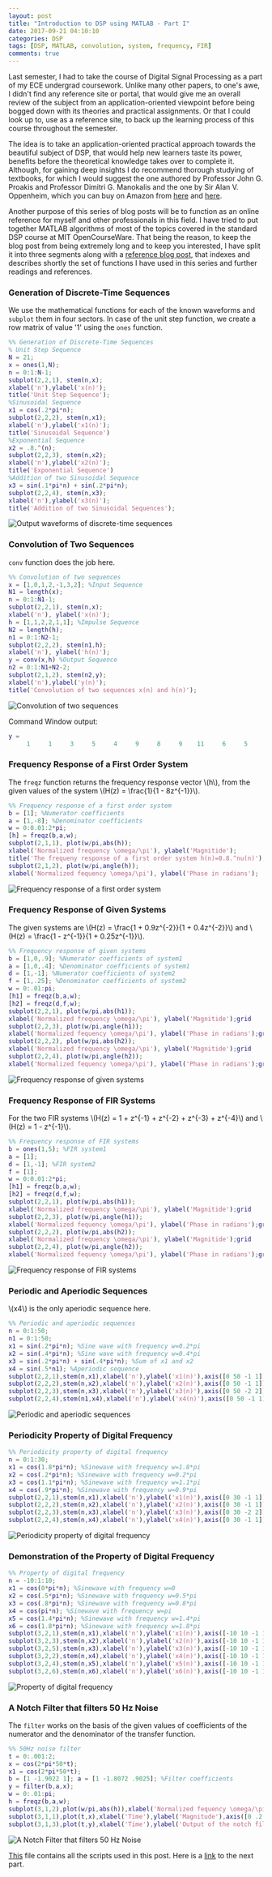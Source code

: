 ```yaml
---
layout: post
title: "Introduction to DSP using MATLAB - Part I"
date: 2017-09-21 04:10:10
categories: DSP
tags: [DSP, MATLAB, convolution, system, frequency, FIR]
comments: true
---
```

Last semester, I had to take the course of Digital Signal Processing as a part of my ECE undergrad coursework. Unlike many other papers, to one's awe, I didn't find any reference site or portal, that would give me an overall review of the subject from an application-oriented viewpoint before being bogged down with its theories and practical assignments. Or that I could look up to, use as a reference site, to back up the learning process of this course throughout the semester.

The idea is to take an application-oriented practical approach towards the beautiful subject of DSP, that would help new learners taste its power, benefits before the theoretical knowledge takes over to complete it. Although, for gaining deep insights I do recommend thorough studying of textbooks, for which I would suggest the one authored by Professor John G. Proakis and Professor Dimitri G. Manokalis and the one by Sir Alan V. Oppenheim, which you can buy on Amazon from [here][book1] and [here][book2].

Another purpose of this series of blog posts will be to function as an online reference for myself and other professionals in this field. I have tried to put together MATLAB algorithms of most of the topics covered in the standard DSP course at MIT OpenCourseWare. That being the reason, to keep the blog post from being extremely long and to keep you interested, I have split it into three segments along with a [reference blog post][part4], that indexes and describes shortly the set of functions I have used in this series and further readings and references.



### Generation of Discrete-Time Sequences


We use the mathematical functions for each of the known waveforms and `subplot` them in four sectors. In case of the unit step function, we create a row matrix of value '1' using the `ones` function.

```matlab
%% Generation of Discrete-Time Sequences
% Unit Step Sequence
N = 21;
x = ones(1,N);
n = 0:1:N-1;
subplot(2,2,1), stem(n,x);
xlabel('n'),ylabel('x(n)');
title('Unit Step Sequence');
%Sinusoidal Sequence
x1 = cos(.2*pi*n);
subplot(2,2,2), stem(n,x1);
xlabel('n'),ylabel('x1(n)');
title('Sinusoidal Sequence')
%Exponential Sequence
x2 = .8.^(n);
subplot(2,2,3), stem(n,x2);
xlabel('n'),ylabel('x2(n)');
title('Exponential Sequence')
%Addition of two Sinusoidal Sequence
x3 = sin(.1*pi*n) + sin(.2*pi*n);
subplot(2,2,4), stem(n,x3);
xlabel('n'),ylabel('x3(n)');
title('Addition of two Sinusoidal Sequences');
```

![Output waveforms of discrete-time sequences](/img/dsp_matlab_1/blog1.jpg)


### Convolution of Two Sequences

`conv` function does the job here.
```matlab
%% Convolution of two sequences
x = [1,0,1,2,-1,3,2]; %Input Sequence
N1 = length(x);
n = 0:1:N1-1;
subplot(2,2,1), stem(n,x);
xlabel('n'), ylabel('x(n)');
h = [1,1,2,2,1,1]; %Impulse Sequence
N2 = length(h);
n1 = 0:1:N2-1;
subplot(2,2,2), stem(n1,h);
xlabel('n'), ylabel('h(n)');
y = conv(x,h) %Output Sequence
n2 = 0:1:N1+N2-2;
subplot(2,1,2), stem(n2,y);
xlabel('n'),ylabel('y(n)');
title('Convolution of two sequences x(n) and h(n)');
```

![Convolution of two sequences](/img/dsp_matlab_1/blog2.jpg)

Command Window output:

```matlab
y =
     1     1     3     5     4     9     8     9    11     6     5     2
```


### Frequency Response of a First Order System

The `freqz` function returns the frequency response vector \\(h\\), from the given values of the system \\(H(z) = \frac{1}{1 - 8z^{-1}}\\).

```matlab
%% Frequency response of a first order system
b = [1]; %Numerator coefficients
a = [1,-8]; %Denominator coefficients
w = 0:0.01:2*pi;
[h] = freqz(b,a,w);
subplot(2,1,1), plot(w/pi,abs(h));
xlabel('Normalized frequency \omega/\pi'), ylabel('Magnitide');
title('The frequeny response of a first order system h(n)=0.8.^nu(n)');
subplot(2,1,2), plot(w/pi,angle(h));
xlabel('Normalized fequency \omega/\pi'), ylabel('Phase in radians');
```

![Frequency response of a first order system](/img/dsp_matlab_1/blog3.jpg)


### Frequency Response of Given Systems

The given systems are \\(H(z) = \frac{1 + 0.9z^{-2}}{1 + 0.4z^{-2}}\\) and \\(H(z) = \frac{1 - z^{-1}}{1 + 0.25z^{-1}}\\).

```matlab
%% Frequency response of given systems
b = [1,0,.9]; %Numerator coefficients of system1
a = [1,0,.4]; %Denominator coefficients of system1
d = [1,-1]; %Numerator coefficients of system2
f = [1,.25]; %Denominator coefficients of system2
w = 0:.01:pi;
[h1] = freqz(b,a,w);
[h2] = freqz(d,f,w);
subplot(2,2,1), plot(w/pi,abs(h1));
xlabel('Normalized frequency \omega/\pi'), ylabel('Magnitide');grid
subplot(2,2,3), plot(w/pi,angle(h1));
xlabel('Normalized fequency \omega/\pi'), ylabel('Phase in radians');grid
subplot(2,2,2), plot(w/pi,abs(h2));
xlabel('Normalized frequency \omega/\pi'), ylabel('Magnitide');grid
subplot(2,2,4), plot(w/pi,angle(h2));
xlabel('Normalized fequency \omega/\pi'), ylabel('Phase in radians');grid
```

![Frequency response of given systems](/img/dsp_matlab_1/blog4.jpg)


### Frequency Response of FIR Systems

For the two FIR systems \\(H(z) = 1 + z^{-1} + z^{-2} + z^{-3} + z^{-4}\\) and \\(H(z) = 1 - z^{-1}\\).

```matlab
%% Frequency response of FIR systems
b = ones(1,5); %FIR system1
a = [1];
d = [1,-1]; %FIR system2
f = [1];
w = 0:0.01:2*pi;
[h1] = freqz(b,a,w);
[h2] = freqz(d,f,w);
subplot(2,2,1), plot(w/pi,abs(h1));
xlabel('Normalized frequency \omega/\pi'), ylabel('Magnitide');grid
subplot(2,2,3), plot(w/pi,angle(h1));
xlabel('Normalized fequency \omega/\pi'), ylabel('Phase in radians');grid
subplot(2,2,2), plot(w/pi,abs(h2));
xlabel('Normalized frequency \omega/\pi'), ylabel('Magnitide');grid
subplot(2,2,4), plot(w/pi,angle(h2));
xlabel('Normalized fequency \omega/\pi'), ylabel('Phase in radians');grid
```

![Frequency response of FIR systems](/img/dsp_matlab_1/blog5.jpg)


### Periodic and Aperiodic Sequences

\\(x4\\) is the only aperiodic sequence here.

```matlab
%% Periodic and aperiodic sequences
n = 0:1:50;
n1 = 0:1:50;
x1 = sin(.2*pi*n); %Sine wave with frequency w=0.2*pi
x2 = sin(.4*pi*n); %Sine wave with frequency w=0.4*pi
x3 = sin(.2*pi*n) + sin(.4*pi*n); %Sum of x1 and x2
x4 = sin(.5*n1); %Aperiodic sequence
subplot(2,2,1),stem(n,x1),xlabel('n'),ylabel('x1(n)'),axis([0 50 -1 1])
subplot(2,2,2),stem(n,x2),xlabel('n'),ylabel('x2(n)'),axis([0 50 -1 1])
subplot(2,2,3),stem(n,x3),xlabel('n'),ylabel('x3(n)'),axis([0 50 -2 2])
subplot(2,2,4),stem(n1,x4),xlabel('n'),ylabel('x4(n)'),axis([0 50 -1 1])
```

![Periodic and aperiodic sequences](/img/dsp_matlab_1/blog6.jpg)


### Periodicity Property of Digital Frequency



```matlab
%% Periodicity property of digital frequency
n = 0:1:30;
x1 = cos(1.8*pi*n); %Sinewave with frequency w=1.8*pi
x2 = cos(.2*pi*n); %Sinewave with frequency w=0.2*pi
x3 = cos(1.1*pi*n); %Sinewave with frequency w=1.1*pi
x4 = cos(.9*pi*n); %Sinewave with frequency w=0.9*pi
subplot(2,2,1),stem(n,x1),xlabel('n'),ylabel('x1(n)'),axis([0 30 -1 1])
subplot(2,2,2),stem(n,x2),xlabel('n'),ylabel('x2(n)'),axis([0 30 -1 1])
subplot(2,2,3),stem(n,x3),xlabel('n'),ylabel('x3(n)'),axis([0 30 -2 2])
subplot(2,2,4),stem(n,x4),xlabel('n'),ylabel('x4(n)'),axis([0 30 -1 1])
```

![Periodicity property of digital frequency](/img/dsp_matlab_1/blog7.jpg)


### Demonstration of the Property of Digital Frequency



```matlab
%% Property of digital frequency
n = -10:1:10;
x1 = cos(0*pi*n); %Sinewave with frequency w=0
x2 = cos(.5*pi*n); %Sinewave with frequency w=0.5*pi
x3 = cos(.8*pi*n); %Sinewave with frequency w=0.8*pi
x4 = cos(pi*n); %Sinewave with frequency w=pi
x5 = cos(1.4*pi*n); %Sinewave with frequency w=1.4*pi
x6 = cos(1.8*pi*n); %Sinewave with frequency w=1.8*pi
subplot(3,2,1),stem(n,x1),xlabel('n'),ylabel('x1(n)'),axis([-10 10 -1 1])
subplot(3,2,3),stem(n,x2),xlabel('n'),ylabel('x2(n)'),axis([-10 10 -1 1])
subplot(3,2,5),stem(n,x3),xlabel('n'),ylabel('x3(n)'),axis([-10 10 -1 1])
subplot(3,2,2),stem(n,x4),xlabel('n'),ylabel('x4(n)'),axis([-10 10 -1 1])
subplot(3,2,4),stem(n,x5),xlabel('n'),ylabel('x5(n)'),axis([-10 10 -1 1])
subplot(3,2,6),stem(n,x6),xlabel('n'),ylabel('x6(n)'),axis([-10 10 -1 1])
```

![Property of digital frequency](/img/dsp_matlab_1/blog8.jpg)


### A Notch Filter that filters 50 Hz Noise

The `filter` works on the basis of the given values of coefficients of the numerator and the denominator of the transfer function.

```matlab
%% 50Hz noise filter
t = 0:.001:2;
x = cos(2*pi*50*t);
x1 = cos(2*pi*50*t);
b = [1 -1.9022 1]; a = [1 -1.8072 .9025]; %Filter coefficients
y = filter(b,a,x);
w = 0:.01:pi;
h = freqz(b,a,w);
subplot(3,1,2),plot(w/pi,abs(h)),xlabel('Normalized fequency \omega/\pi'),ylabel('x(t)'),axis([0 1 0 1.5])
subplot(3,1,1),plot(t,x),xlabel('Time'),ylabel('Magnitude'),axis([0 .2 -1 1])
subplot(3,1,3),plot(t,y),xlabel('Time'),ylabel('Output of the notch filter'),axis([0 .2 -1 1])
```

![A Notch Filter that filters 50 Hz Noise](/img/dsp_matlab_1/blog9.jpg)

[This][GitHub link] file contains all the scripts used in this post.  Here is a [link][part2] to the next part.



[book1]:        http://www.amazon.in/Digital-Signal-Processing-Principles-Applications/dp/8131710009/ref=sr_1_fkmr0_1?ie=UTF8&qid=1493404937&sr=8-1-fkmr0&keywords=proakis+manokalis
[book2]:        http://www.amazon.in/Digital-Signal-Processing-Oppenheim-Schafer/dp/9332550336/ref=sr_1_2?ie=UTF8&qid=1493405049&sr=8-2&keywords=oppenheim

[part2]:        http://www.sohambhattacharyya.com/blog/Introduction-to-DSP-using-MATLAB-Part-II
[part4]:        http://www.sohambhattacharyya.com/blog/Introduction-to-DSP-using-MATLAB-Part-IV-References

[GitHub link]:  https://github.com/sohambhattacharyya/DSP-with-MATLAB/blob/master/Introduction-to-DSP-using-MATLAB-Part-I.m

